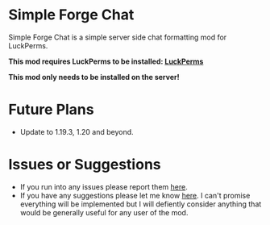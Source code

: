 # Simple Forge Chat
Simple Forge Chat is a simple server side chat formatting mod for LuckPerms.

**This mod requires LuckPerms to be installed: [LuckPerms](https://luckperms.net/download)**

**This mod only needs to be installed on the server!**

# Future Plans
- Update to 1.19.3, 1.20 and beyond.

# Issues or Suggestions
- If you run into any issues please report them [here](https://github.com/Sparkinex/simpleforgechat/issues).
- If you have any suggestions please let me know [here](https://github.com/Sparkinex/simpleforgechat/issues). I can't promise everything will be implemented but I will defiently consider anything that would be generally useful for any user of the mod.
